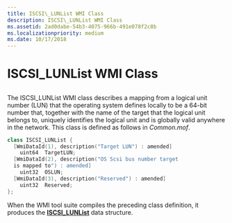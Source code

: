 ```yaml
---
title: ISCSI\_LUNList WMI Class
description: ISCSI\_LUNList WMI Class
ms.assetid: 2ad0dabe-54b3-4075-966b-491e078f2c8b
ms.localizationpriority: medium
ms.date: 10/17/2018
---
```


# ISCSI\_LUNList WMI Class


## <span id="ddk_iscsi_lunlist_wmi_class_kr"></span><span id="DDK_ISCSI_LUNLIST_WMI_CLASS_KR"></span>


The ISCSI\_LUNList WMI class describes a mapping from a logical unit number (LUN) that the operating system defines locally to be a 64-bit number that, together with the name of the target that the logical unit belongs to, uniquely identifies the logical unit and is globally valid anywhere in the network. This class is defined as follows in *Common.mof*.

```cpp
class ISCSI_LUNList {
  [WmiDataId(1), description("Target LUN") : amended]
    uint64  TargetLUN;
  [WmiDataId(2), description("OS Scsi bus number target
  is mapped to") : amended]
    uint32  OSLUN;
  [WmiDataId(3), description("Reserved") : amended]
    uint32  Reserved;
};
```

When the WMI tool suite compiles the preceding class definition, it produces the [**ISCSI\_LUNList**](https://msdn.microsoft.com/library/windows/hardware/ff561544) data structure.

 

 





